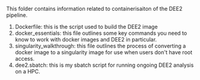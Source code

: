 This folder contains information related to containerisaiton of the DEE2 pipeline.
1. Dockerfile: this is the script used to build the DEE2 image
2. docker_essentials: this file outlines some key commands you need to know to work with docker images and DEE2 in particular.
3. singularity_walkthrough: this file outlines the process of converting a docker image to a singularity image for use when
users don't have root access.
4. dee2.sbatch: this is my sbatch script for running ongoing DEE2 analysis on a HPC.
